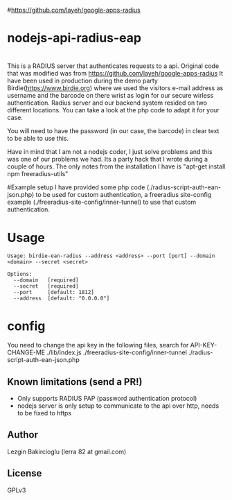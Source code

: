 #https://github.com/layeh/google-apps-radius
# nodejs-api-radius-eap
# 
This is a RADIUS server that authenticates requests to a api. Original code that was modified was from https://github.com/layeh/google-apps-radius
It have been used in production during the demo party Birdie(https://www.birdie.org) where we used the visitors e-mail address as username and the barcode on there wrist as login for our secure wirless authentication. Radius server and our backend system resided on two different locations. You can take a look at the php code to adapt it for your case.

You will need to have the password (in our case, the barcode) in clear text to be able to use this.

Have in mind that I am not a nodejs coder, I just solve problems and this was one of our problems we had. Its a party hack that I wrote during a couple of hours. The only notes from the installation I have is "apt-get install npm freeradius-utils"

#Example setup
I have provided some php code (./radius-script-auth-ean-json.php) to be used for custom authentication, a freeradius site-config example (./freeradius-site-config/inner-tunnel) to use that custom authentication.

# Usage

    Usage: birdie-ean-radius --address <address> --port [port] --domain <domain> --secret <secret>

    Options:
      --domain   [required]
      --secret   [required]
      --port     [default: 1812]
      --address  [default: "0.0.0.0"]

# config
You need to change the api key in the following files, search for API-KEY-CHANGE-ME
./lib/index.js
./freeradius-site-config/inner-tunnel
./radius-script-auth-ean-json.php

## Known limitations (send a PR!)
- Only supports RADIUS PAP (password authentication protocol)
- nodejs server is only setup to communicate to the api over http, needs to be fixed to https
## Author

Lezgin Bakircioglu (lerra 82 at gmail.com)

## License

GPLv3
